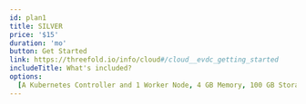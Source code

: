 ```yaml
---
id: plan1
title: SILVER
price: '$15'
duration: 'mo'
button: Get Started
link: https://threefold.io/info/cloud#/cloud__evdc_getting_started
includeTitle: What's included?
options:
  [A Kubernetes Controller and 1 Worker Node, 4 GB Memory, 100 GB Storage, A Network Gateway]
---
```

